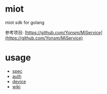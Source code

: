 # miot

miot sdk for golang

参考项目: [https://github.com/Yonsm/MiService](https://github.com/Yonsm/MiService)

# usage

 - [spec](./spec/README.md)
 - [auth](./auth/README.md)
 - [device](./device/README.md)
 - [wiki](./wiki/README.md)
